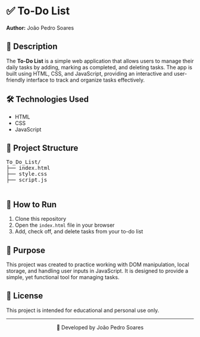 
</head>
<body>
  <h1>✅ To-Do List</h1>
  <p><strong>Author:</strong> João Pedro Soares</p>

  <h2>📌 Description</h2>
  <p>The <strong>To-Do List</strong> is a simple web application that allows users to manage their daily tasks by adding, marking as completed, and deleting tasks. The app is built using HTML, CSS, and JavaScript, providing an interactive and user-friendly interface to track and organize tasks effectively.</p>

  <h2>🛠️ Technologies Used</h2>
  <ul>
    <li>HTML</li>
    <li>CSS</li>
    <li>JavaScript</li>
  </ul>

  <h2>📂 Project Structure</h2>
  <pre>
To_Do_List/
├── index.html
├── style.css
├── script.js
  </pre>

  <h2>🚀 How to Run</h2>
  <ol>
    <li>Clone this repository</li>
    <li>Open the <code>index.html</code> file in your browser</li>
    <li>Add, check off, and delete tasks from your to-do list</li>
  </ol>

  <h2>🎯 Purpose</h2>
  <p>This project was created to practice working with DOM manipulation, local storage, and handling user inputs in JavaScript. It is designed to provide a simple, yet functional tool for managing tasks.</p>

  <h2>📄 License</h2>
  <p>This project is intended for educational and personal use only.</p>

  <hr>
  <p align="center">📘 Developed by João Pedro Soares</p>
</body>
</html>
